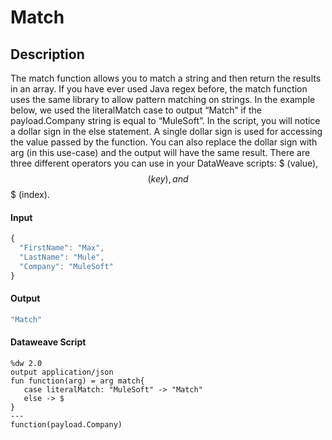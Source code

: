 # Match

## Description

The match function allows you to match a string and then return the results in an array. If you have ever used Java regex before, the match function uses the same library to allow pattern matching on strings. In the example below, we used the literalMatch case to output “Match” if the payload.Company string is equal to “MuleSoft”. In the script, you will notice a dollar sign in the else statement. A single dollar sign is used for accessing the value passed by the function. You can also replace the dollar sign with arg (in this use-case) and the output will have the same result. There are three different operators you can use in your DataWeave scripts: $ (value), $$ (key), and $$$ (index).

#### Input
``` javascript
{
  "FirstName": "Max",
  "LastName": "Mule",
  "Company": "MuleSoft"
}
```
#### Output

``` javascript
"Match"
```

#### Dataweave Script

```
%dw 2.0
output application/json
fun function(arg) = arg match{
   case literalMatch: "MuleSoft" -> "Match"
   else -> $
}
---
function(payload.Company)
```
